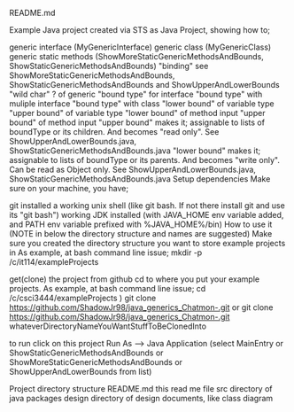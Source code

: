 README.md

Example Java project created via STS as Java Project, showing how to;

generic interface (MyGenericInterface)
generic class (MyGenericClass)
generic static methods (ShowMoreStaticGenericMethodsAndBounds, ShowStaticGenericMethodsAndBounds)
"binding" see ShowMoreStaticGenericMethodsAndBounds, ShowStaticGenericMethodsAndBounds and ShowUpperAndLowerBounds
"wild char" ? of generic
"bound type" for interface
"bound type" with muliple interface
"bound type" with class
"lower bound" of variable type
"upper bound" of variable type
"lower bound" of method input
"upper bound" of method input
"upper bound" makes it; assignable to lists of boundType or its children. And becomes "read only". See ShowUpperAndLowerBounds.java, ShowStaticGenericMethodsAndBounds.java
"lower bound" makes it; assignable to lists of boundType or its parents. And becomes "write only". Can be read as Object only. See ShowUpperAndLowerBounds.java, ShowStaticGenericMethodsAndBounds.java
Setup dependencies
Make sure on your machine, you have;

git installed
a working unix shell (like git bash. If not there install git and use its "git bash")
working JDK installed (with JAVA_HOME env variable added, and PATH env variable prefixed with %JAVA_HOME%/bin)
How to use it (NOTE in below the directory structure and names are suggested)
Make sure you created the directory structure you want to store example projects in
As example, at bash command line issue;
mkdir -p /c/it114/exampleProjects

get(clone) the project from github
cd to where you put your example projects.
As example, at bash command line issue;
cd /c/csci3444/exampleProjects )
git clone https://github.com/ShadowJr98/java_generics_Chatmon-.git
or
git clone https://github.com/ShadowJr98/java_generics_Chatmon-.git whateverDirectoryNameYouWantStuffToBeClonedInto

to run
click on this project Run As --> Java Application (select MainEntry or ShowStaticGenericMethodsAndBounds or ShowMoreStaticGenericMethodsAndBounds or ShowUpperAndLowerBounds from list)

Project directory structure
README.md this read me file
src directory of java packages
design directory of design documents, like class diagram